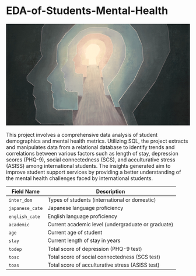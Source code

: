 # EDA-of-Students-Mental-Health

![alt text](image.png)

This project involves a comprehensive data analysis of student demographics and mental health metrics. Utilizing SQL, the project extracts and manipulates data from a relational database to identify trends and correlations between various factors such as length of stay, depression scores (PHQ-9), social connectedness (SCS), and acculturative stress (ASISS) among international students. The insights generated aim to improve student support services by providing a better understanding of the mental health challenges faced by international students.

| Field Name      | Description                                        |
| --------------- | -------------------------------------------------- |
| `inter_dom`     | Types of students (international or domestic)      |
| `japanese_cate` | Japanese language proficiency                      |
| `english_cate`  | English language proficiency                       |
| `academic`      | Current academic level (undergraduate or graduate) |
| `age`           | Current age of student                             |
| `stay`          | Current length of stay in years                    |
| `todep`         | Total score of depression (PHQ-9 test)             |
| `tosc`          | Total score of social connectedness (SCS test)     |
| `toas`          | Total score of acculturative stress (ASISS test)   |
